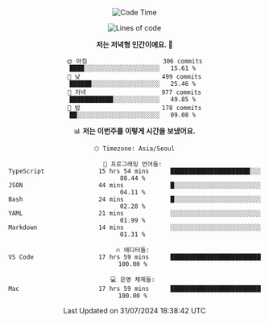 <div align='center'>
 
<!--START_SECTION:waka-->
![Code Time](http://img.shields.io/badge/Code%20Time-3%2C704%20hrs%2045%20mins-blue)

![Lines of code](https://img.shields.io/badge/%EC%A0%80%EB%8A%94%20%EC%97%AC%ED%83%9C%EA%B9%8C%EC%A7%80%20-1.3%20million%20%EC%A4%84%EC%9D%98%20%EC%BD%94%EB%93%9C%EB%A5%BC%20%EC%9E%91%EC%84%B1%ED%96%88%EC%96%B4%EC%9A%94.-blue)

**저는 저녁형 인간이에요. 🦉** 

```text
🌞 아침                     306 commits         ████░░░░░░░░░░░░░░░░░░░░░   15.61 % 
🌆 낮　                     499 commits         ██████░░░░░░░░░░░░░░░░░░░   25.46 % 
🌃 저녁                     977 commits         ████████████░░░░░░░░░░░░░   49.85 % 
🌙 밤　                     178 commits         ██░░░░░░░░░░░░░░░░░░░░░░░   09.08 % 
```


📊 **저는 이번주를 이렇게 시간을 보냈어요.** 

```text
🕑︎ Timezone: Asia/Seoul

💬 프로그래밍 언어들: 
TypeScript               15 hrs 54 mins      ██████████████████████░░░   88.44 % 
JSON                     44 mins             █░░░░░░░░░░░░░░░░░░░░░░░░   04.11 % 
Bash                     24 mins             █░░░░░░░░░░░░░░░░░░░░░░░░   02.28 % 
YAML                     21 mins             ░░░░░░░░░░░░░░░░░░░░░░░░░   01.99 % 
Markdown                 14 mins             ░░░░░░░░░░░░░░░░░░░░░░░░░   01.31 % 

🔥 에디터들: 
VS Code                  17 hrs 59 mins      █████████████████████████   100.00 % 

💻 운영 체제들: 
Mac                      17 hrs 59 mins      █████████████████████████   100.00 % 
```


 Last Updated on 31/07/2024 18:38:42 UTC
<!--END_SECTION:waka-->
 </div>
<!---
Emewjin/Emewjin is a ✨ special ✨ repository because its `README.md` (this file) appears on your GitHub profile.
You can click the Preview link to take a look at your changes.
--->
